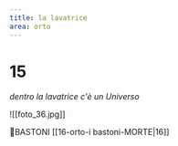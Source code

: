 ```yaml
---
title: la lavatrice
area: orto
---
```

# 15
_dentro la lavatrice c'è un Universo_

![[foto_36.jpg]]

👀BASTONI [[16-orto-i bastoni-MORTE|16]]
